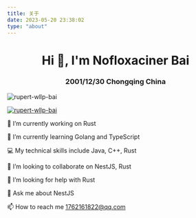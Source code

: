 ```yaml
---
title: 关于
date: 2023-05-20 23:38:02
type: "about"
---
```


<h1 align="center">Hi 👋, I'm Nofloxaciner Bai</h1>
<h3 align="center">2001/12/30 Chongqing China</h3>

<p align="left"> <img src="https://komarev.com/ghpvc/?username=rupert-wllp-bai&label=Profile views&color=0e75b6&style=flat" alt="rupert-wllp-bai" /> </p>

<p align="left"> <a href="https://github.com/ryo-ma/github-profile-trophy"><img src="https://github-profile-trophy.vercel.app/?username=rupert-wllp-bai" alt="rupert-wllp-bai" /></a> </p>

🔭 I’m currently working on Rust

🌱 I’m currently learning Golang and TypeScript

💻 My technical skills include Java, C++, Rust

👯 I’m looking to collaborate on NestJS, Rust

🤝 I’m looking for help with Rust

💬 Ask me about NestJS

📫 How to reach me 1762161822@qq.com

